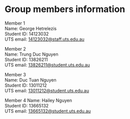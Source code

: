 # Group members information

Member 1  
Name: George Hetrelezis  
Student ID: 14123032  
UTS email: 14123032@staff.uts.edu.au  

Member 2  
Name: Trung Duc Nguyen  
Student ID: 13826211  
UTS email: 13826211@student.uts.edu.au  

Member 3  
Name: Duc Tuan Nguyen  
Student ID: 13011212  
UTS email: 13011212@student.uts.edu.au  

Member 4
Name: Hailey Nguyen  
Student ID: 13665132  
UTS email: 13665132@student.uts.edu.au  

